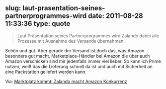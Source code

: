 slug: laut-prasentation-seines-partnerprogrammes-wird
date: 2011-08-28 11:33:36
type: quote
---

> Laut Präsentation seines Partnerprogrammes wird Zalando dabei alle Prozesse mit Ausnahme des Versands übernehmen.

Schön und gut. Aber gerade der Versand ist doch das, was Amazon besonders gut macht. Marketplace-Händler bei Amazon die über auch Amazon verschicken sind mir jedenfalls immer viel lieber. So kann ich Prime nutzen, weiß das die Lieferung schnell da ist und auch mit Sicherheit an eine Packstation geliefert werden kann.

 Via: [Marktplatz kommt: Zalando macht Amazon Konkurrenz](http://www.gruenderszene.de/allgemein/zalando-marktplatz?utm_source=rss&utm_medium=rss&utm_campaign=rss&utm_source=rss&utm_medium=rss&utm_campaign=zalando-marktplatz)

